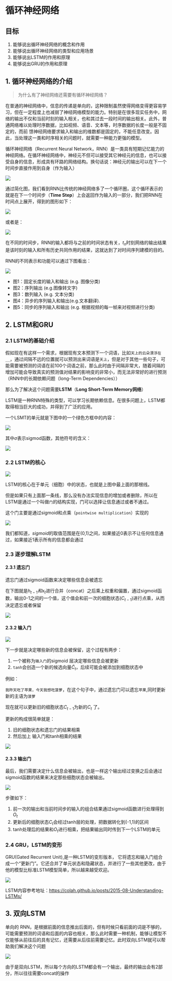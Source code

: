 # 循环神经网络

## 目标

1. 能够说出循环神经网络的概念和作用
2. 能够说出循环神经网络的类型和应用场景
3. 能够说出LSTM的作用和原理
4. 能够说出GRU的作用和原理



## 1. 循环神经网络的介绍

> 为什么有了神经网络还需要有循环神经网络？

在普通的神经网络中，信息的传递是单向的，这种限制虽然使得网络变得更容易学习，但在一定程度上也减弱了神经网络模型的能力。特别是在很多现实任务中，网络的输出不仅和当前时刻的输入相关，也和其过去一段时间的输出相关。此外，普通网络难以处理时序数据，比如视频、语音、文本等，时序数据的长度一般是不固定的，而前
馈神经网络要求输入和输出的维数都是固定的，不能任意改变。因此，当处理这一类和时序相关的问题时，就需要一种能力更强的模型。

循环神经网络（Recurrent Neural Network，RNN）是一类具有短期记忆能力的神经网络。在循环神经网络中，神经元不但可以接受其它神经元的信息，也可以接受自身的信息，形成具有环路的网络结构。换句话说：神经元的输出可以在下一个时间步直接作用到自身（作为输入）

![](../images/1.3/RNN图.png)

通过简化图，我们看到RNN比传统的神经网络多了一个循环圈，这个循环表示的就是在下一个时间步（**Time Step**）上会返回作为输入的一部分，我们把RNN在时间点上展开，得到的图形如下：

![](../images/1.3/RNN展开.png)

或者是：

![](../images/1.3/基础的RNN展开图.png)

在不同的时间步，RNN的输入都将与之前的时间状态有关，$t_n$时刻网络的输出结果是该时刻的输入和所有历史共同作用的结果，这就达到了对时间序列建模的目的。

RNN的不同表示和功能可以通过下图看出：

![](../images/1.3/RNN功能.png)

- 图1：固定长度的输入和输出 (e.g. 图像分类)
- 图2：序列输出 (e.g.图像转文字)
- 图3：数列输入 (e.g. 文本分类)
- 图4：异步的序列输入和输出(e.g.文本翻译).
- 图5：同步的序列输入和输出 (e.g. 根据视频的每一帧来对视频进行分类)



## 2. LSTM和GRU

### 2.1 LSTM的基础介绍

假如现在有这样一个需求，根据现有文本预测下一个词语，比如`天上的云朵漂浮在__`，通过间隔不远的位置就可以预测出来词语是`天上`，但是对于其他一些句子，可能需要被预测的词语在前100个词语之前，那么此时由于间隔非常大，随着间隔的增加可能会导致真实的预测值对结果的影响变的非常小，而无法非常好的进行预测（RNN中的长期依赖问题（long-Term Dependencies））

那么为了解决这个问题需要**LSTM**（**Long Short-Term Memory网络**）

LSTM是一种RNN特殊的类型，可以学习长期依赖信息。在很多问题上，LSTM都取得相当巨大的成功，并得到了广泛的应用。

一个LSMT的单元就是下图中的一个绿色方框中的内容：

![](../images/1.3/LSTM1.jpg)



其中$\sigma$表示sigmod函数，其他符号的含义：

![](../images/1.3/LSTM2.jpg)



### 2.2 LSTM的核心

![](../images/1.3/LSTM3.png)

LSTM的核心在于单元（细胞）中的状态，也就是上图中最上面的那根线。

但是如果只有上面那一条线，那么没有办法实现信息的增加或者删除，所以在LSTM是通过一个叫做`门`的结构实现，门可以选择让信息通过或者不通过。

这个门主要是通过sigmoid和点乘（`pointwise multiplication`）实现的

![](../images/1.3/LSTM4.png)



我们都知道，$sigmoid$的取值范围是在(0,1)之间，如果接近0表示不让任何信息通过，如果接近1表示所有的信息都会通过



### 2.3 逐步理解LSTM

#### 2.3.1 遗忘门

遗忘门通过sigmoid函数来决定哪些信息会被遗忘

在下图就是$h_{t-1}和x_t$进行合并（concat）之后乘上权重和偏置，通过sigmoid函数，输出0-1之间的一个值，这个值会和前一次的细胞状态($C_{t-1}​$)进行点乘，从而决定遗忘或者保留

![](../images/1.3/易王门.png)



#### 2.3.2 输入门

![](../images/1.3/输入门.png)

下一步就是决定哪些新的信息会被保留，这个过程有两步：

1. 一个被称为`输入门`的sigmoid 层决定哪些信息会被更新
2. `tanh`会创造一个新的候选向量$\widetilde{C}_{t}​$，后续可能会被添加到细胞状态中

例如：

`我昨天吃了苹果，今天我想吃菠萝`，在这个句子中，通过遗忘门可以遗忘`苹果`,同时更新新的主语为`菠萝`



现在就可以更新旧的细胞状态$C_{t-1}$为新的$C_{ t }$ 了。

更新的构成很简单就是：

1. 旧的细胞状态和遗忘门的结果相乘
2. 然后加上 输入门和tanh相乘的结果

![](../images/1.3/LSTM-update.png)



#### 2.3.3 输出门

最后，我们需要决定什么信息会被输出，也是一样这个输出经过变换之后会通过sigmoid函数的结果来决定那些细胞状态会被输出。

![](../images/1.3/输出门.png)

步骤如下：

1. 前一次的输出和当前时间步的输入的组合结果通过sigmoid函数进行处理得到$O_t$
2. 更新后的细胞状态$C_t$会经过tanh层的处理，把数据转化到(-1,1)的区间
3. tanh处理后的结果和$O_t$进行相乘，把结果输出同时传到下一个LSTM的单元



### 2.4 GRU，LSTM的变形

GRU(Gated Recurrent Unit),是一种LSTM的变形版本， 它将遗忘和输入门组合成一个“更新门”。它还合并了单元状态和隐藏状态，并进行了一些其他更改，由于他的模型比标准LSTM模型简单，所以越来越受欢迎。

![](../images/1.3/GRU.png)



LSTM内容参考地址：https://colah.github.io/posts/2015-08-Understanding-LSTMs/

## 3. 双向LSTM

单向的 RNN，是根据前面的信息推出后面的，但有时候只看前面的词是不够的， 可能需要预测的词语和后面的内容也相关，那么此时需要一种机制，能够让模型不仅能够从前往后的具有记忆，还需要从后往前需要记忆。此时双向LSTM就可以帮助我们解决这个问题

![](../images/1.3/bidir_lstm.png)

由于是双向LSTM，所以每个方向的LSTM都会有一个输出，最终的输出会有2部分，所以往往需要concat的操作
